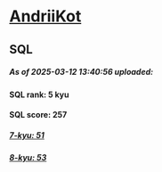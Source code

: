# [AndriiKot](https://www.codewars.com/users/AndriiKot) 
## SQL

##### As of 2025-03-12 13:40:56 uploaded:

#### SQL rank: 5 kyu

#### SQL score: 257

##### [7-kyu: 51](https://github.com/AndriiKot/SQL__CodeWars/tree/main/kyu-7)

##### [8-kyu: 53](https://github.com/AndriiKot/SQL__CodeWars/tree/main/kyu-8)

